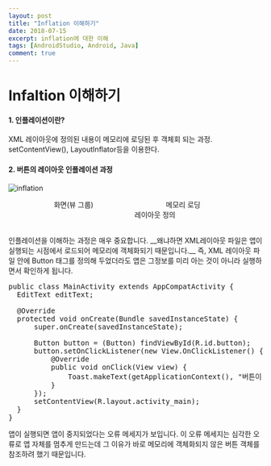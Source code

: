 ```yaml
---
layout: post
title: "Inflation 이해하기"
date: 2018-07-15
excerpt: inflation에 대한 이해
tags: [AndroidStudio, Android, Java]
comment: true
---
```


# Infaltion 이해하기

#### 1. 인플레이션이란?
XML 레이아웃에 정의된 내용이 메모리에 로딩된 후 객체회 되는 과정. setContentView(), LayoutInflator등을 이용한다.

#### 2. 버튼의 레이아웃 인플레이션 과정

![inflation](https://user-images.githubusercontent.com/35494666/42735255-a9f746ce-888b-11e8-91df-92dbc1981d46.png)

<figure class="third">
	<figcaption> &emsp; &emsp;&emsp; 화면(뷰 그룹)&emsp;&emsp;&emsp;&nbsp;&emsp;&emsp;&emsp;&emsp;&emsp;&emsp;&emsp;메모리 로딩 &emsp;&emsp;&emsp;&emsp;&emsp;&emsp;&emsp;&emsp;&emsp;&emsp;&emsp;&emsp;&emsp;&emsp;&emsp;레이아웃 정의</figcaption>
</figure>
<br>
인플레이션을 이해하는 과정은 매우 중요합니다.        
__왜냐하면 XML레이아웃 파일은 앱이 실행되는 시점에서 로드되어 메모리에 객체화되기 때문입니다.__               
즉, XML 레이아웃 파일 안에 Button 태그를 정의해 두었더라도 앱은 그정보를 미리 아는 것이 아니라 실행하면서 확인하게 됩니다.       

<pre>
public class MainActivity extends AppCompatActivity {
  EditText editText;

  @Override
  protected void onCreate(Bundle savedInstanceState) {
      super.onCreate(savedInstanceState);

      Button button = (Button) findViewById(R.id.button);
      button.setOnClickListener(new View.OnClickListener() {
          @Override
          public void onClick(View view) {
              Toast.makeText(getApplicationContext(), "버튼이 눌렸어요.", Toast.LENGTH_LONG).show();
          }
      });
      setContentView(R.layout.activity_main);
  }
}
</pre>

앱이 실행되면 앱이 중지되었다는 오류 메세지가 보입니다.   이 오류 메세지는 심각한 오류로 앱 자체를 멈추게 만드는데      그 이유가 바로 메모리에 객체화되지 않은 버튼 객체를 참조하려 했기 때문입니다.   
